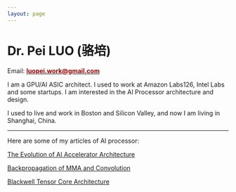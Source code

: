 ```yaml
---
layout: page
---
```


# Dr. Pei LUO (骆培)

<!--img src="images/cat.jpg" class="floatpic"-->

Email: [**<font color="#990000">  luopei.work@gmail.com </font>** ](mailto:luopei.work@gmail.com)

I am a GPU/AI ASIC architect. I used to work at Amazon Labs126, Intel Labs and some startups. I am interested in the AI Processor architecture and design. 

I used to live and work in Boston and Silicon Valley, and now I am living in Shanghai, China. 

<!-- **<font color="#990000">   </font>** -->

---
Here are some of my articles of AI processor:

[The Evolution of AI Accelerator Architecture](blogs/AI_Accelerator_Architecture.md)

[Backpropagation of MMA and Convolution](blogs/Backpropagation.md)

[Blackwell Tensor Core Architecture](blogs/Blackwell_Tensor_Core.md)


